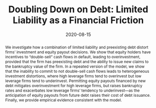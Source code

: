 ---
# Documentation: https://sourcethemes.com/academic/docs/managing-content/

title: 'Doubling Down on Debt: Limited Liability as a Financial Friction'
subtitle: ''
summary: 'We investigate how a combination of limited liability and preexisting debt distort firms’ investment and equity payout decisions.'
authors:
- Jesse Perla
- Carolin Pflueger
- Michal Szkup
categories: []
date: '2020-08-15'
lastmod: 2020-09-17T06:20:03-07:00
featured: true
draft: false

# Featured image
# To use, add an image named `featured.jpg/png` to your page's folder.
# Focal points: Smart, Center, TopLeft, Top, TopRight, Left, Right, BottomLeft, Bottom, BottomRight.
image:
  caption: ''
  focal_point: ''
  preview_only: false

# Projects (optional).
#   Associate this post with one or more of your projects.
#   Simply enter your project's folder or file name without extension.
#   E.g. `projects = ["internal-project"]` references `content/project/deep-learning/index.md`.
projects: ["financial-frictions"]
publishDate: '2020-09-17T13:19:59.050789Z'
publication_types:
- 9
publication: '**NBER Working Paper**'
abstract: We investigate how a combination of limited liability and preexisting debt distort firms’ investment and equity payout decisions. We show that equity holders have incentives to “double-sell” cash flows in default, leading to overinvestment, provided that the firm has preexisting debt and the ability to issue new claims to the bankruptcy value of the firm. In a repeated version of the model, we show that the inability to commit to not double-sell cash flows leads to heterogeneous investment distortions, where high leverage firms tend to overinvest but low leverage firms tend to underinvest. Permitting equity payouts financed by new debt mitigates overinvestment for high leverage firms, but raises bankruptcy rates and exacerbates low leverage firms’ tendency to underinvest—as the anticipation of equity payouts from future debt raises their cost of debt issuance. Finally, we provide empirical evidence consistent with the model.
links:
  - name: Slides
    url: 'perla_pflueger_szkup_presentation.pdf'    
---